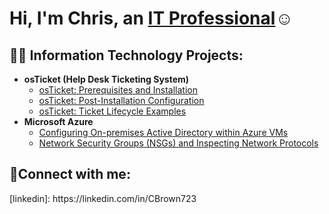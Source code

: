 <h1>Hi, I'm Chris, an <a href="https://linkedin.com/in/CBrown723">IT Professional</a>☺</h1>

<h2>👨‍💻 Information Technology Projects:</h2>

- <b>osTicket (Help Desk Ticketing System)</b>
  - [osTicket: Prerequisites and Installation](https://github.com/Cbrown723/osticket-prereqs)
  - [osTicket: Post-Installation Configuration](https://github.com/Cbrown723/post-install-config)
  - [osTicket: Ticket Lifecycle Examples](https://github.com/Cbrown723/ticket-lifecycle)
- <b>Microsoft Azure</b>
  - [Configuring On-premises Active Directory within Azure VMs](https://github.com/Cbrown723/configure-ad)
  - [Network Security Groups (NSGs) and Inspecting Network Protocols](https://github.com/Cbrown723/azure-network-protocols)

<h2>🤳Connect with me:</h2>
[linkedin]: https://linkedin.com/in/CBrown723
